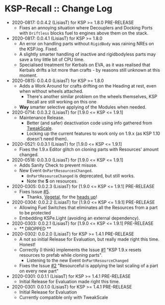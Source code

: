 # KSP-Recall :: Change Log

* 2020-0817: 0.0.4.2 (LisiasT) for KSP >= 1.8.0 PRE-RELEASE
	+ Fixes an annoying situation where Decouplers and Docking Ports with `Driftless` blocks fuel to engines above them on the stack. 
* 2020-0817: 0.0.4.1 (LisiasT) for KSP >= 1.8.0
	+ An error on handling parts without `RigidBody` was raining NREs on the KSP.log. Fixed.
	+ A slightly smarter handling of inactive and rigidbodyless parts may save a tiny little bit of CPU time.
	+ Specialised treatment for Kerbals on EVA, as it was realised that Kerbals drifts a lot more than crafts - by reasons still unknown at this moment.
* 2020-0815: 0.0.4.0 (LisiasT) for KSP >= 1.8.0
	+ Adds a Work Around for crafts drifting on the Heading at rest, even when without wheels attached.
		- There's another similar problem on the wheels themselves, KSP Recall are still working on this one
	+ **Way** smarter selective applying of the Modules when needed.  
* 2020-0714: 0.0.3.2 (LisiasT) for [1.9.0 <= KSP <= 1.9.1]
	+ Maintenance Release.
		- Better (and safer) deactivation code using info gathered from [TweakScale](https://github.com/net-lisias-ksp/TweakScale/issues/125).
		- Locking up the current features to work only on 1.9.x (as KSP 1.10 doesn't need them).
* 2020-0521: 0.0.3.1 (LisiasT) for [1.9.0 <= KSP <= 1.9.1]
	* Fixes the 1.9.x Editor glitch on cloning parts with Resources' amount changed.
* 2020-0518: 0.0.3.0 (LisiasT) for [1.9.0 <= KSP <= 1.9.1]
	* Adds Sanity Check to prevent misuse.
	* New Event `OnPartResourcesChanged`.
		* `OnPartResourceChanged` is deprecated, but still works.
		* Note the **S** on resources.
* 2020-0305: 0.0.2.3 (LisiasT) for [1.9.0 <= KSP <= 1.9.1] PRE-RELEASE
	+ Fixes Issue [#5](https://github.com/net-lisias-ksp/KSP-Recall/issues/5).
		- Thanks, [Vegetal](https://forum.kerbalspaceprogram.com/?app=core&module=members&controller=profile&id=147251), for the [heads up](https://forum.kerbalspaceprogram.com/index.php?/topic/192048-ksp-recall-0022-pre-release-2020-0304/&do=findComment&comment=3752047)! 
* 2020-0304: 0.0.2.2 (LisiasT) for [1.9.0 <= KSP <= 1.9.1] PRE-RELEASE
	+ Allowing Fuel Switches that eliminates all the Resources from a part to be protected
	+ Embedding KSPe.Light (avoiding an external dependency).
* 2020-0303: 0.0.2.1 (LisiasT) for [1.9.0 <= KSP <= 1.9.1] PRE-RELEASE
	+ ** DROPPED ** 
* 2020-0302: 0.0.2.0 (LisiasT) for KSP >= 1.4.1 PRE-RELEASE
	+ A not so initial Release for Evaluation, but really made right this time. Honest!
	+ Correctly (I think) implements the Issue [#1](https://github.com/net-lisias-ksp/KSP-Recall/issues/3) "KSP 1.9.x resets resources to prefab while cloning parts".
		- Listening to the new Event `OnPartResourceChanged`
	+ Fixes the Issue [#2](https://github.com/net-lisias-ksp/KSP-Recall/issues/2) "Resourceful is applying the last scaling of a part on every new part"
* 2020-0301: 0.0.1.1 (LisiasT) for KSP >= 1.4.1 PRE-RELEASE
	+ Initial Release for Evaluation made right this time.
* 2020-0301: 0.0.1.0 (LisiasT) for KSP >= 1.4.1 PRE-RELEASE
	+ Initial Release for Evaluation
	+ Currently compatible only with TweakScale
